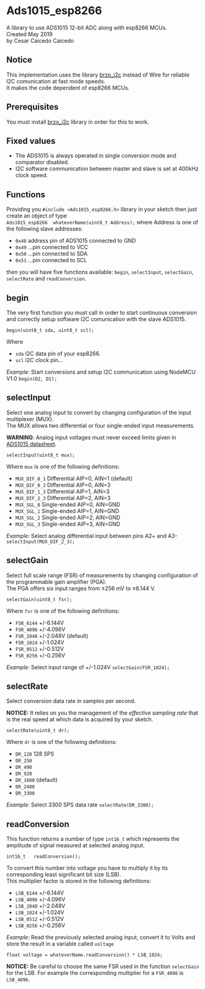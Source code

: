 # Ads1015_esp8266

A library to use ADS1015 12-bit ADC along with esp8266 MCUs.  
Created May 2019  
by Cesar Caicedo Caicedo  
 
## Notice

This implementation uses the library [brzo_i2c](https://github.com/pasko-zh/brzo_i2c) instead of Wire for reliable I2C comunication at fast mode speeds.  
It makes the code dependent of esp8266 MCUs.

## Prerequisites

You must install [brzo_i2c](https://github.com/pasko-zh/brzo_i2c) library in order for this to work.

## Fixed values

- The ADS1015 is always operated in single conversion mode and comparator disabled.  
- I2C software communication between master and slave is set at 400kHz clock speed.  

## Functions

Providing you `#include <Ads1015_esp8266.h>` library in your sketch then just create an object of type  
`Ads1015_esp8266  whateverName(uint8_t Address);` where Address is one of the following slave addresses:

- `0x48`	address pin of ADS1015 connected to GND
- `0x49`	...pin connected to VCC
- `0x50`	...pin connected to SDA
- `0x51`	...pin connected to SCL

then you will have five functions available: `begin`, `selectInput`, `selectGain`, `selectRate` and `readConversion`.

## begin

The very first function you must call in order to start continuous conversion and correctly setup software I2C comunication with the slave ADS1015.

```
begin(uint8_t sda, uint8_t scl);
```
Where
- `sda` I2C data pin of your esp8266.
- `scl` I2C clock pin...

_Example:_ Start conversions and setup I2C communication using NodeMCU V1.0 `begin(D2, D1);`

## selectInput

Select one analog input to convert by changing configuration of the input multiplexer (MUX).  
The MUX allows two differential or four single-ended input measurements.  

__WARNING__: Analog input voltages must never exceed limits given in [ADS1015 datasheet](http://www.ti.com/lit/gpn/ADS1015).

```
selectInput(uint8_t mux);
```

Where `mux` is one of the following definitions:
- `MUX_DIF_0_1`   Differential AIP=0, AIN=1 (default)
- `MUX_DIF_0_3`   Differential AIP=0, AIN=3
- `MUX_DIF_1_3`   Differential AIP=1, AIN=3
- `MUX_DIF_2_3`   Differential AIP=2, AIN=3
- `MUX_SGL_0`     Single-ended AIP=0, AIN=GND
- `MUX_SGL_1`     Single-ended AIP=1, AIN=GND
- `MUX_SGL_2`     Single-ended AIP=2, AIN=GND
- `MUX_SGL_3`     Single-ended AIP=3, AIN=GND

_Example:_ Select analog differential input between pins A2+ and A3- `selectInput(MUX_DIF_2_3);`

## selectGain

Select full scale range (FSR) of measurements by changing configuration of the programmable gain amplifier (PGA).  
The PGA offers six input ranges from ±256 mV to ±6.144 V.

```
selectGain(uint8_t fsr);
```

Where `fsr` is one of the following definitions:
- `FSR_6144`      +/-6.144V
- `FSR_4096`      +/-4.096V
- `FSR_2048`      +/-2.048V (default)
- `FSR_1024`      +/-1.024V
- `FSR_0512`      +/-0.512V
- `FSR_0256`      +/-0.256V

_Example:_ Select input range of +/-1.024V `selectGain(FSR_1024);`

## selectRate

Select conversion data rate in samples per second.  

__NOTICE:__ It relies on you the management of the _effective sampling rate_ that is the real speed at which data is acquired by your sketch.

```
selectRate(uint8_t dr);
```

Where `dr` is one of the following definitions:
- `DR_128`        128 SPS
- `DR_250`
- `DR_490`
- `DR_920`
- `DR_1600`       (default)
- `DR_2400`
- `DR_3300`

_Example:_ Select 3300 SPS data rate `selectRate(DR_3300);`

## readConversion

This function returns a number of type `int16_t` which represents the amplitude of signal measured at selected analog input.

```
int16_t   readConversion();
```

To convert this number into voltage you have to multiply it by its corresponding least significant bit size (LSB).  
This multiplier factor is stored in the following definitions:

- `LSB_6144`      +/-6.144V
- `LSB_4096`      +/-4.096V
- `LSB_2048`      +/-2.048V
- `LSB_1024`      +/-1.024V
- `LSB_0512`      +/-0.512V
- `LSB_0256`      +/-0.256V

_Example:_ Read the previously selected analog input, convert it to Volts and store the result in a variable called `voltage`  

`float voltage = whateverName.readConversion() * LSB_1024;`  

__NOTICE:__ Be careful to choose the same FSR used in the function `selectGain` for the LSB. For example the corresponding multiplier for a `FSR_4096` is `LSB_4096`.  

